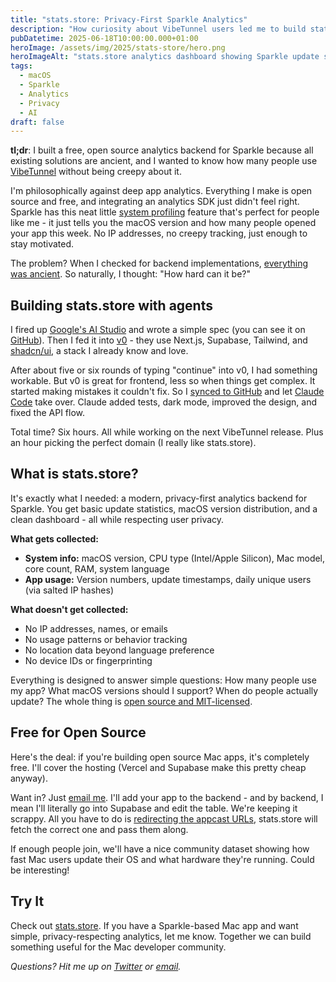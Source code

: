 ```yaml
---
title: "stats.store: Privacy-First Sparkle Analytics"
description: "How curiosity about VibeTunnel users led me to build stats.store - a free, open source analytics backend for Sparkle using AI tools, all while cooking dinner."
pubDatetime: 2025-06-18T10:00:00.000+01:00
heroImage: /assets/img/2025/stats-store/hero.png
heroImageAlt: "stats.store analytics dashboard showing Sparkle update statistics"
tags:
  - macOS
  - Sparkle
  - Analytics
  - Privacy
  - AI
draft: false
---
```


**tl;dr**: I built a free, open source analytics backend for Sparkle because all existing solutions are ancient, and I wanted to know how many people use [VibeTunnel](https://vibetunnel.sh) without being creepy about it.

I'm philosophically against deep app analytics. Everything I make is open source and free, and integrating an analytics SDK just didn't feel right. Sparkle has this neat little [system profiling](https://sparkle-project.org/documentation/system-profiling/) feature that's perfect for people like me - it just tells you the macOS version and how many people opened your app this week. No IP addresses, no creepy tracking, just enough to stay motivated.

The problem? When I checked for backend implementations, [everything was ancient](https://sparkle-project.org/documentation/system-profiling/). So naturally, I thought: "How hard can it be?"

## Building stats.store with agents

I fired up [Google's AI Studio](https://aistudio.google.com/) and wrote a simple spec (you can see it on [GitHub](https://github.com/steipete/stats-store/tree/main/docs/spec.md)). Then I fed it into [v0](https://v0.dev) - they use Next.js, Supabase, Tailwind, and [shadcn/ui](https://ui.shadcn.com/), a stack I already know and love.

After about five or six rounds of typing "continue" into v0, I had something workable. But v0 is great for frontend, less so when things get complex. It started making mistakes it couldn't fix. So I [synced to GitHub](https://github.com/steipete/stats-store) and let [Claude Code](/posts/2025/claude-code-is-my-computer/) take over. Claude added tests, dark mode, improved the design, and fixed the API flow.

Total time? Six hours. All while working on the next VibeTunnel release. Plus an hour picking the perfect domain (I really like stats.store).

## What is stats.store?

It's exactly what I needed: a modern, privacy-first analytics backend for Sparkle. You get basic update statistics, macOS version distribution, and a clean dashboard - all while respecting user privacy.

**What gets collected:**
- **System info:** macOS version, CPU type (Intel/Apple Silicon), Mac model, core count, RAM, system language
- **App usage:** Version numbers, update timestamps, daily unique users (via salted IP hashes)

**What doesn't get collected:**
- No IP addresses, names, or emails
- No usage patterns or behavior tracking  
- No location data beyond language preference
- No device IDs or fingerprinting

Everything is designed to answer simple questions: How many people use my app? What macOS versions should I support? When do people actually update? The whole thing is [open source and MIT-licensed](https://github.com/steipete/stats-store).

## Free for Open Source

Here's the deal: if you're building open source Mac apps, it's completely free. I'll cover the hosting (Vercel and Supabase make this pretty cheap anyway).

Want in? Just [email me](mailto:peter@steipete.me). I'll add your app to the backend - and by backend, I mean I'll literally go into Supabase and edit the table. We're keeping it scrappy. All you have to do is [redirecting the appcast URLs](https://github.com/steipete/stats-store#sparkle-integration), stats.store will fetch the correct one and pass them along.

If enough people join, we'll have a nice community dataset showing how fast Mac users update their OS and what hardware they're running. Could be interesting!

## Try It

Check out [stats.store](https://stats.store). If you have a Sparkle-based Mac app and want simple, privacy-respecting analytics, let me know. Together we can build something useful for the Mac developer community.

*Questions? Hit me up on [Twitter](https://twitter.com/steipete) or [email](mailto:peter@steipete.me).*